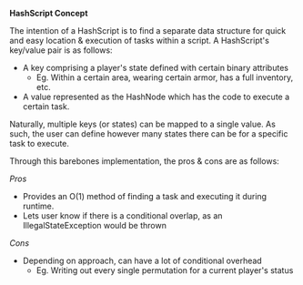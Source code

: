 **HashScript Concept**

The intention of a HashScript is to find a separate data structure for quick and easy location & execution of tasks within a script.
A HashScript's key/value pair is as follows:
- A key comprising a player's state defined with certain binary attributes
    - Eg. Within a certain area, wearing certain armor, has a full inventory, etc.
- A value represented as the HashNode which has the code to execute a certain task.

Naturally, multiple keys (or states) can be mapped to a single value.
As such, the user can define however many states there can be for a specific task to execute.

Through this barebones implementation, the pros & cons are as follows:

_Pros_
- Provides an O(1) method of finding a task and executing it during runtime.
- Lets user know if there is a conditional overlap, as an IllegalStateException would be thrown

_Cons_
- Depending on approach, can have a lot of conditional overhead
    - Eg. Writing out every single permutation for a current player's status